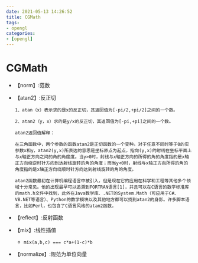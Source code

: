 ```yaml
---
date: 2021-05-13 14:26:52
title: CGMath
tags:
- opengl
categories:
- [opengl]
---
```


# CGMath

- 【norm】:范数

- 【atan2】:反正切

  ```
  1、atan（x）表示求的是x的反正切，其返回值为[-pi/2,+pi/2]之间的一个数。
  
  2、atan2（y，x）求的是y/x的反正切，其返回值为[-pi,+pi]之间的一个数。
  
  atan2返回值解释：
  
  在三角函数中，两个参数的函数atan2是正切函数的一个变种。对于任意不同时等于0的实参数x和y，atan2(y,x)所表达的意思是坐标原点为起点，指向(y,x)的射线在坐标平面上与x轴正方向之间的角的角度度。当y>0时，射线与x轴正方向的所得的角的角度指的是x轴正方向绕逆时针方向到达射线旋转的角的角度；而当y<0时，射线与x轴正方向所得的角的角度指的是x轴正方向绕顺时针方向达到射线旋转的角的角度。
  
  atan2函数最初在计算机编程语言中被引入，但是现在它的应用在科学和工程等其他多个领域十分常见。他的出现最早可以追溯到FORTRAN语言[1]，并且可以在C语言的数学标准库的math.h文件中找到，此外在Java数学库、.NET的System.Math（可应用于C#、VB.NET等语言）、Python的数学模块以及其他地方都可以找到atan2的身影。许多脚本语言，比如Perl，也包含了C语言风格的atan2函数。
  ```

- 【reflect】:反射函数 

- 【mix】:线性插值

  - ```
    mix(a,b,c) === c*a+(1-c)*b
    ```

- 【normalize】:规范为单位向量